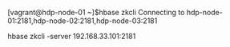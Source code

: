



[vagrant@hdp-node-01 ~]$hbase zkcli
Connecting to hdp-node-01:2181,hdp-node-02:2181,hdp-node-03:2181





hbase zkcli -server 192.168.33.101:2181

